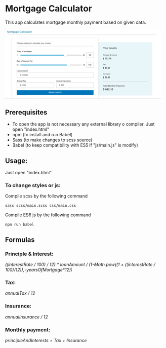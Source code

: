 # Mortgage Calculator

This app calculates mortgage monthly payment based on given data. 

![alt text](image.png?raw=true "sample image")

## Prerequisites

- To open the app is not necessary any external library o compiler. Just open "index.html"
- npm (to install and run Babel)
- Sass (to make changes to scss source)
- Babel (to keep compatibility with ES5 if "js/main.js" is modify)

## Usage:

Just open "index.html"

### To change styles or js:

Compile scss by the following command
```
sass scss/main.scss css/main.css
```
Compile ES6 js by the following command
```
npm run babel
```

## Formulas

### Principle & Interest:
*((interestRate / 100) / 12) \* loanAmount / (1-Math.pow((1 + ((interestRate / 100)/12)),-yearsOfMortgage\*12))*

### Tax:
*annualTax / 12*

### Insurance:
*annualInsurance / 12*

### Monthly payment:
*principleAndInterests + Tax + Insurance*